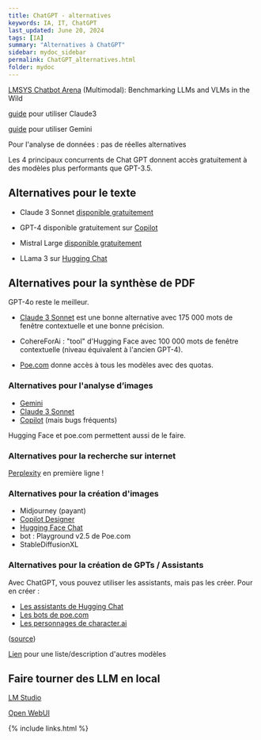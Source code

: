 ```yaml
---
title: ChatGPT - alternatives 
keywords: IA, IT, ChatGPT
last_updated: June 20, 2024
tags: [IA]
summary: "Alternatives à ChatGPT"
sidebar: mydoc_sidebar
permalink: ChatGPT_alternatives.html
folder: mydoc
---
```


[LMSYS Chatbot Arena](https://chat.lmsys.org/) (Multimodal): Benchmarking LLMs and VLMs in the Wild 

[guide](https://academieweb3.com/claude-3-danthropic) pour utiliser Claude3

[guide](https://academieweb3.com/gemini-1-5-pro/) pour utiliser Gemini

Pour l'analyse de données : pas de réelles alternatives

Les 4 principaux concurrents de Chat GPT donnent accès gratuitement à des modèles plus performants que GPT-3.5.

## Alternatives pour le texte

- Claude 3 Sonnet [disponible gratuitement](https://claude.ai/) 

- GPT-4 disponible gratuitement sur [Copilot](https://copilot.microsoft.com) 

- Mistral Large [disponible gratuitement](https://chat.mistral.ai/chat)

- LLama 3 sur [Hugging Chat](https://huggingface.co/chat/)
 
## Alternatives pour la synthèse de PDF

GPT-4o reste le meilleur. 

- [Claude 3 Sonnet](https://claude.ai/) est une bonne alternative avec 175 000 mots de fenêtre contextuelle et une bonne précision.

- CohereForAi : "tool" d'Hugging Face avec 100 000 mots de fenêtre contextuelle (niveau équivalent à l'ancien GPT-4).

- [Poe.com](http://poe.com/) donne accès à tous les modèles avec des quotas.


### Alternatives pour l'analyse d’images

- [Gemini](https://gemini.google.com) 
- [Claude 3 Sonnet](https://claude.ai/) 
- [Copilot](https://copilot.microsoft.com) (mais bugs fréquents)

Hugging Face et poe.com permettent aussi de le faire.

### Alternatives pour la recherche sur internet 

[Perplexity](https://www.perplexity.ai/) en première ligne !

### Alternatives pour la création d'images 

- Midjourney (payant)
- [Copilot Designer](https://copilot.microsoft.com/images/create) 
- [Hugging Face Chat](https://huggingface.co/chat/) 
- bot : Playground v2.5 de Poe.com 
- StableDiffusionXL

### Alternatives pour la création de GPTs / Assistants

Avec ChatGPT, vous pouvez utiliser les assistants, mais pas les créer. Pour en créer :

- [Les assistants de Hugging Chat](https://huggingface.co/chat/assistants)
- [Les bots de poe.com](https://poe.com/create_bot)
- [Les personnages de character.ai](https://character.ai/character/new)

([source](https://acoustic-licorice-c24.notion.site/6-8-alternatives-gratuites-Chat-GPT-d5a30a33ab0c4c32aeb9232f5341146e)) 

[Lien](https://academieweb3.com/chat-gpt-alternative/) pour une liste/description d'autres modèles


## Faire tourner des LLM en local

[LM Studio](https://lmstudio.ai/)

[Open WebUI](https://github.com/open-webui/open-webui)


{% include links.html %}
